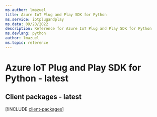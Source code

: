```yaml
---
ms.author: lmazuel
title: Azure IoT Plug and Play SDK for Python
ms.service: iotplugandplay
ms.data: 09/28/2022
description: Reference for Azure IoT Plug and Play SDK for Python
ms.devlang: python
author: lmazuel
ms.topic: reference
---
```

# Azure IoT Plug and Play SDK for Python - latest

## Client packages - latest
[!INCLUDE [client-packages](iot-plug-and-play-client-index.md)]